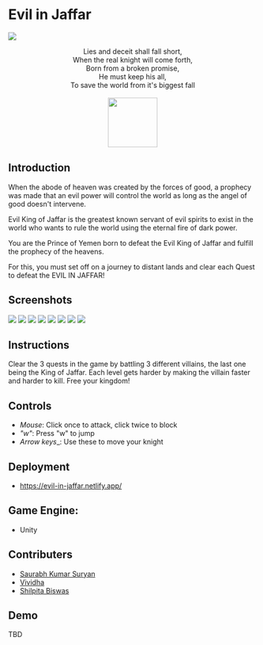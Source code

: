 # Evil in Jaffar

<img src="images/1.png">

<p align="center">
Lies and deceit shall fall short,<br/>  
When the real knight will come forth,<br/>  
Born from a broken promise,<br/>  
He must keep his all,<br/>  
To save the world from it's biggest fall<br/>
<br/> 
 
<img src="images/HeroKnight.png" width=100>
</p>


## Introduction

When the abode of heaven was created by the forces of good, a prophecy was made that an evil power will control the world as long as the angel of good doesn't intervene. 

Evil King of Jaffar is the greatest known servant of evil spirits to exist in the world who wants to rule the world using the eternal fire of dark power.

You are the Prince of Yemen born to defeat the Evil King of Jaffar and fulfill the prophecy of the heavens.

For this, you must set off on a journey to distant lands and clear each Quest to defeat the EVIL IN JAFFAR!

## Screenshots

<img src="images/2.png">
<img src="images/3.png">
<img src="images/4.png">
<img src="images/5.png">
<img src="images/6.png">
<img src="images/7.png">
<img src="images/8.png">
<img src="images/9.png">

## Instructions
Clear the 3 quests in the game by battling 3 different villains, the last one being the King of Jaffar. Each level gets harder by making the villain faster and harder to kill. Free your kingdom! 

## Controls
 - _Mouse_: Click once to attack, click twice to block
 - _"w"_: Press "w" to jump
 - _Arrow keys__: Use these to move your knight

## Deployment
 - https://evil-in-jaffar.netlify.app/

## Game Engine:
 - Unity 
 
## Contributers
 - [Saurabh Kumar Suryan](https://github.com/sksuryan)
 - [Vividha](https://github.com/V2dha)
 - [Shilpita Biswas](https://github.com/sh-biswas)
 
## Demo
TBD
